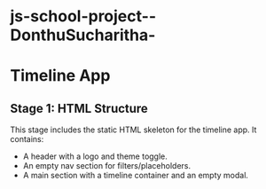# js-school-project--DonthuSucharitha-

# Timeline App

## Stage 1: HTML Structure

This stage includes the static HTML skeleton for the timeline app. It contains:
- A header with a logo and theme toggle.
- An empty nav section for filters/placeholders.
- A main section with a timeline container and an empty modal.

